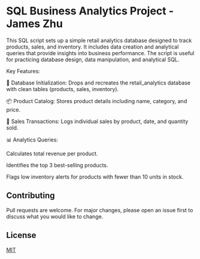 # SQL Business Analytics Project - James Zhu

This SQL script sets up a simple retail analytics database designed to track products, sales, and inventory. It includes data creation and analytical queries that provide insights into business performance. The script is useful for practicing database design, data manipulation, and analytical SQL.

Key Features:

💾 Database Initialization: Drops and recreates the retail_analytics database with clean tables (products, sales, inventory).

📦 Product Catalog: Stores product details including name, category, and price.

🧾 Sales Transactions: Logs individual sales by product, date, and quantity sold.

📊 Analytics Queries:

Calculates total revenue per product.

Identifies the top 3 best-selling products.

Flags low inventory alerts for products with fewer than 10 units in stock.

## Contributing

Pull requests are welcome. For major changes, please open an issue first
to discuss what you would like to change.

## License

[MIT](https://choosealicense.com/licenses/mit/)
